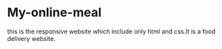 # My-online-meal

this is the responsive website which include only html and css.It is a food delivery website.
